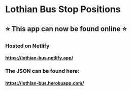 # Lothian Bus Stop Positions

## ⭐️ This app can now be found online ⭐️ 

### Hosted on Netlify

#### https://lothian-bus.netlify.app/


### The JSON can be found here:

#### https://lothian-bus.herokuapp.com/
